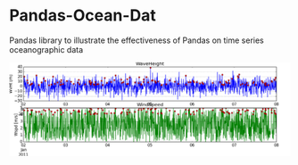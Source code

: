 # Pandas-Ocean-Dat
Pandas library to illustrate the effectiveness of Pandas on time series oceanographic data



![alt text for plot](https://github.com/derekawilson72/Pandas-Ocean-Dat/blob/master/new.png?raw=true "Ocean Data Plot")
